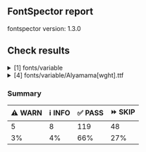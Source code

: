 ## FontSpector report

fontspector version: 1.3.0






## Check results




<details><summary>[1] fonts/variable</summary>
<div>


<details>
    <summary>⚠️ <b>WARN</b> Check for codepoints not covered by METADATA subsets. (googlefonts/metadata/unreachable_subsetting)</summary>
    <div>








- ⚠️ **WARN** fonts/variable/Alyamama[wght].ttf: The following codepoints supported by the font are not covered by any subsets defined in the font's metadata file, and will never be served. You can solve this by either manually adding additional subset declarations to METADATA.pb, or by editing the glyphset definitions.

* U+02D8 BREVE: try adding one of: canadian-aboriginal, yi
* U+02D9 DOT ABOVE: try adding one of: yi, canadian-aboriginal
* U+02DB OGONEK: try adding one of: canadian-aboriginal, yi
* U+0302 COMBINING CIRCUMFLEX ACCENT: try adding one of: coptic, cherokee, tifinagh, math
* U+0305 COMBINING OVERLINE: try adding one of: elbasan, coptic, glagolitic, gothic, math
* U+0306 COMBINING BREVE: try adding one of: old-permic, tifinagh
* U+0307 COMBINING DOT ABOVE: try adding one of: math, malayalam, syriac, tai-le, coptic, canadian-aboriginal, hebrew, old-permic, tifinagh, duployan, todhri
* U+030A COMBINING RING ABOVE: try adding one of: duployan, syriac
* U+030B COMBINING DOUBLE ACUTE ACCENT: try adding one of: osage, cherokee
* U+030C COMBINING CARON: try adding one of: tai-le, cherokee
* U+031A COMBINING LEFT ANGLE ABOVE: try adding math
* U+0320 COMBINING MINUS SIGN BELOW: try adding syriac
* U+0324 COMBINING DIAERESIS BELOW: try adding one of: cherokee, syriac, duployan
* U+0325 COMBINING RING BELOW: try adding syriac
* U+0326 COMBINING COMMA BELOW: try adding math
* U+0327 COMBINING CEDILLA: try adding math
* U+032C COMBINING CARON BELOW: try adding math
* U+0330 COMBINING TILDE BELOW: try adding one of: math, syriac, cherokee
* U+0332 COMBINING LOW LINE: try adding math
* U+033A COMBINING INVERTED BRIDGE BELOW: try adding math
* U+0346 COMBINING BRIDGE ABOVE: try adding math
* U+034D COMBINING LEFT RIGHT ARROW BELOW: try adding math
* U+0361 COMBINING DOUBLE INVERTED BREVE: try adding coptic
* U+0609 ARABIC-INDIC PER MILLE SIGN: try adding arabic
* U+060C ARABIC COMMA: try adding one of: garay, nko, syriac, thaana, arabic, yezidi, hanifi-rohingya
* U+060D ARABIC DATE SEPARATOR: try adding arabic
* U+0615 ARABIC SMALL HIGH TAH: try adding arabic
* U+061B ARABIC SEMICOLON: try adding one of: thaana, garay, syriac, yezidi, hanifi-rohingya, nko, arabic
* U+061F ARABIC QUESTION MARK: try adding one of: nko, arabic, garay, hanifi-rohingya, adlam, syriac, yezidi, thaana
* U+0621 ARABIC LETTER HAMZA: try adding one of: arabic, syriac
* U+0622 ARABIC LETTER ALEF WITH MADDA ABOVE: try adding arabic
* U+0623 ARABIC LETTER ALEF WITH HAMZA ABOVE: try adding arabic
* U+0624 ARABIC LETTER WAW WITH HAMZA ABOVE: try adding arabic
* U+0625 ARABIC LETTER ALEF WITH HAMZA BELOW: try adding arabic
* U+0626 ARABIC LETTER YEH WITH HAMZA ABOVE: try adding arabic
* U+0627 ARABIC LETTER ALEF: try adding one of: arabic, indic-siyaq-numbers
* U+0628 ARABIC LETTER BEH: try adding arabic
* U+0629 ARABIC LETTER TEH MARBUTA: try adding arabic
* U+062A ARABIC LETTER TEH: try adding arabic
* U+062B ARABIC LETTER THEH: try adding arabic
* U+062C ARABIC LETTER JEEM: try adding arabic
* U+062D ARABIC LETTER HAH: try adding arabic
* U+062E ARABIC LETTER KHAH: try adding arabic
* U+062F ARABIC LETTER DAL: try adding arabic
* U+0630 ARABIC LETTER THAL: try adding arabic
* U+0631 ARABIC LETTER REH: try adding arabic
* U+0632 ARABIC LETTER ZAIN: try adding arabic
* U+0633 ARABIC LETTER SEEN: try adding arabic
* U+0634 ARABIC LETTER SHEEN: try adding arabic
* U+0635 ARABIC LETTER SAD: try adding arabic
* U+0636 ARABIC LETTER DAD: try adding arabic
* U+0637 ARABIC LETTER TAH: try adding arabic
* U+0638 ARABIC LETTER ZAH: try adding arabic
* U+0639 ARABIC LETTER AIN: try adding arabic
* U+063A ARABIC LETTER GHAIN: try adding arabic
* U+0640 ARABIC TATWEEL: try adding one of: old-uyghur, sogdian, syriac, arabic, hanifi-rohingya, mandaic, adlam, manichaean, psalter-pahlavi
* U+0641 ARABIC LETTER FEH: try adding arabic
* U+0642 ARABIC LETTER QAF: try adding arabic
* U+0643 ARABIC LETTER KAF: try adding arabic
* U+0644 ARABIC LETTER LAM: try adding arabic
* U+0645 ARABIC LETTER MEEM: try adding arabic
* U+0646 ARABIC LETTER NOON: try adding arabic
* U+0647 ARABIC LETTER HEH: try adding arabic
* U+0648 ARABIC LETTER WAW: try adding arabic
* U+0649 ARABIC LETTER ALEF MAKSURA: try adding arabic
* U+064A ARABIC LETTER YEH: try adding arabic
* U+064B ARABIC FATHATAN: try adding one of: arabic, syriac
* U+064C ARABIC DAMMATAN: try adding one of: arabic, syriac
* U+064D ARABIC KASRATAN: try adding one of: syriac, arabic
* U+064E ARABIC FATHA: try adding one of: arabic, syriac
* U+064F ARABIC DAMMA: try adding one of: syriac, arabic
* U+0650 ARABIC KASRA: try adding one of: syriac, arabic
* U+0651 ARABIC SHADDA: try adding one of: arabic, syriac
* U+0652 ARABIC SUKUN: try adding one of: arabic, syriac
* U+0653 ARABIC MADDAH ABOVE: try adding one of: arabic, syriac
* U+0654 ARABIC HAMZA ABOVE: try adding one of: arabic, syriac
* U+0655 ARABIC HAMZA BELOW: try adding one of: arabic, syriac
* U+0656 ARABIC SUBSCRIPT ALEF: try adding arabic
* U+0657 ARABIC INVERTED DAMMA: try adding arabic
* U+0658 ARABIC MARK NOON GHUNNA: try adding arabic
* U+0660 ARABIC-INDIC DIGIT ZERO: try adding one of: thaana, yezidi, indic-siyaq-numbers, syriac, arabic, hanifi-rohingya
* U+0661 ARABIC-INDIC DIGIT ONE: try adding one of: thaana, arabic, yezidi, indic-siyaq-numbers, syriac
* U+0662 ARABIC-INDIC DIGIT TWO: try adding one of: arabic, yezidi, syriac, thaana, indic-siyaq-numbers
* U+0663 ARABIC-INDIC DIGIT THREE: try adding one of: thaana, syriac, arabic, yezidi, indic-siyaq-numbers
* U+0664 ARABIC-INDIC DIGIT FOUR: try adding one of: arabic, yezidi, thaana, syriac, indic-siyaq-numbers
* U+0665 ARABIC-INDIC DIGIT FIVE: try adding one of: arabic, indic-siyaq-numbers, thaana, yezidi, syriac
* U+0666 ARABIC-INDIC DIGIT SIX: try adding one of: yezidi, syriac, arabic, indic-siyaq-numbers, thaana
* U+0667 ARABIC-INDIC DIGIT SEVEN: try adding one of: arabic, yezidi, thaana, indic-siyaq-numbers, syriac
* U+0668 ARABIC-INDIC DIGIT EIGHT: try adding one of: arabic, thaana, syriac, yezidi, indic-siyaq-numbers
* U+0669 ARABIC-INDIC DIGIT NINE: try adding one of: indic-siyaq-numbers, yezidi, syriac, arabic, thaana
* U+066A ARABIC PERCENT SIGN: try adding one of: arabic, syriac, thaana, nko
* U+066B ARABIC DECIMAL SEPARATOR: try adding one of: thaana, syriac, arabic
* U+066C ARABIC THOUSANDS SEPARATOR: try adding one of: arabic, syriac, thaana
* U+066D ARABIC FIVE POINTED STAR: try adding arabic
* U+066E ARABIC LETTER DOTLESS BEH: try adding arabic
* U+066F ARABIC LETTER DOTLESS QAF: try adding arabic
* U+0670 ARABIC LETTER SUPERSCRIPT ALEF: try adding one of: syriac, arabic
* U+0671 ARABIC LETTER ALEF WASLA: try adding arabic
* U+0679 ARABIC LETTER TTEH: try adding arabic
* U+067A ARABIC LETTER TTEHEH: try adding arabic
* U+067B ARABIC LETTER BEEH: try adding arabic
* U+067C ARABIC LETTER TEH WITH RING: try adding arabic
* U+067D ARABIC LETTER TEH WITH THREE DOTS ABOVE DOWNWARDS: try adding arabic
* U+067E ARABIC LETTER PEH: try adding arabic
* U+0686 ARABIC LETTER TCHEH: try adding arabic
* U+0688 ARABIC LETTER DDAL: try adding arabic
* U+068E ARABIC LETTER DUL: try adding arabic
* U+0691 ARABIC LETTER RREH: try adding arabic
* U+0698 ARABIC LETTER JEH: try adding arabic
* U+069C ARABIC LETTER SEEN WITH THREE DOTS BELOW AND THREE DOTS ABOVE: try adding arabic
* U+06A1 ARABIC LETTER DOTLESS FEH: try adding arabic
* U+06A2 ARABIC LETTER FEH WITH DOT MOVED BELOW: try adding arabic
* U+06A4 ARABIC LETTER VEH: try adding arabic
* U+06A5 ARABIC LETTER FEH WITH THREE DOTS BELOW: try adding arabic
* U+06A7 ARABIC LETTER QAF WITH DOT ABOVE: try adding arabic
* U+06A8 ARABIC LETTER QAF WITH THREE DOTS ABOVE: try adding arabic
* U+06A9 ARABIC LETTER KEHEH: try adding arabic
* U+06AF ARABIC LETTER GAF: try adding arabic
* U+06BA ARABIC LETTER NOON GHUNNA: try adding arabic
* U+06BE ARABIC LETTER HEH DOACHASHMEE: try adding arabic
* U+06C1 ARABIC LETTER HEH GOAL: try adding arabic
* U+06C2 ARABIC LETTER HEH GOAL WITH HAMZA ABOVE: try adding arabic
* U+06C3 ARABIC LETTER TEH MARBUTA GOAL: try adding arabic
* U+06CA ARABIC LETTER WAW WITH TWO DOTS ABOVE: try adding arabic
* U+06CC ARABIC LETTER FARSI YEH: try adding arabic
* U+06CF ARABIC LETTER WAW WITH DOT ABOVE: try adding arabic
* U+06D2 ARABIC LETTER YEH BARREE: try adding arabic
* U+06D3 ARABIC LETTER YEH BARREE WITH HAMZA ABOVE: try adding arabic
* U+06D4 ARABIC FULL STOP: try adding one of: arabic, hanifi-rohingya, yezidi
* U+06DB ARABIC SMALL HIGH THREE DOTS: try adding arabic
* U+06F0 EXTENDED ARABIC-INDIC DIGIT ZERO: try adding one of: arabic, indic-siyaq-numbers
* U+06F1 EXTENDED ARABIC-INDIC DIGIT ONE: try adding one of: arabic, indic-siyaq-numbers
* U+06F2 EXTENDED ARABIC-INDIC DIGIT TWO: try adding one of: indic-siyaq-numbers, arabic
* U+06F3 EXTENDED ARABIC-INDIC DIGIT THREE: try adding one of: arabic, indic-siyaq-numbers
* U+06F4 EXTENDED ARABIC-INDIC DIGIT FOUR: try adding one of: indic-siyaq-numbers, arabic
* U+06F5 EXTENDED ARABIC-INDIC DIGIT FIVE: try adding one of: indic-siyaq-numbers, arabic
* U+06F6 EXTENDED ARABIC-INDIC DIGIT SIX: try adding one of: arabic, indic-siyaq-numbers
* U+06F7 EXTENDED ARABIC-INDIC DIGIT SEVEN: try adding one of: arabic, indic-siyaq-numbers
* U+06F8 EXTENDED ARABIC-INDIC DIGIT EIGHT: try adding one of: indic-siyaq-numbers, arabic
* U+06F9 EXTENDED ARABIC-INDIC DIGIT NINE: try adding one of: arabic, indic-siyaq-numbers
* U+0763 ARABIC LETTER KEHEH WITH THREE DOTS ABOVE: try adding arabic
* U+1EBC LATIN CAPITAL LETTER E WITH TILDE: try adding vietnamese
* U+1EBD LATIN SMALL LETTER E WITH TILDE: try adding vietnamese
* U+2016 DOUBLE VERTICAL LINE: try adding math
* U+2021 DOUBLE DAGGER: try adding adlam
* U+2030 PER MILLE SIGN: try adding adlam
* U+2070 SUPERSCRIPT ZERO: try adding math
* U+2071 SUPERSCRIPT LATIN SMALL LETTER I: try adding math
* U+2074 SUPERSCRIPT FOUR: try adding math
* U+2075 SUPERSCRIPT FIVE: try adding math
* U+2076 SUPERSCRIPT SIX: try adding math
* U+2077 SUPERSCRIPT SEVEN: try adding math
* U+2078 SUPERSCRIPT EIGHT: try adding math
* U+2079 SUPERSCRIPT NINE: try adding math
* U+207A SUPERSCRIPT PLUS SIGN: try adding math
* U+207B SUPERSCRIPT MINUS: try adding math
* U+207C SUPERSCRIPT EQUALS SIGN: try adding math
* U+207D SUPERSCRIPT LEFT PARENTHESIS: try adding math
* U+207E SUPERSCRIPT RIGHT PARENTHESIS: try adding math
* U+207F SUPERSCRIPT LATIN SMALL LETTER N: try adding math
* U+2080 SUBSCRIPT ZERO: try adding math
* U+2081 SUBSCRIPT ONE: try adding math
* U+2082 SUBSCRIPT TWO: try adding math
* U+2083 SUBSCRIPT THREE: try adding math
* U+2084 SUBSCRIPT FOUR: try adding math
* U+2085 SUBSCRIPT FIVE: try adding math
* U+2086 SUBSCRIPT SIX: try adding math
* U+2087 SUBSCRIPT SEVEN: try adding math
* U+2088 SUBSCRIPT EIGHT: try adding math
* U+2089 SUBSCRIPT NINE: try adding math
* U+208A SUBSCRIPT PLUS SIGN: try adding math
* U+208B SUBSCRIPT MINUS: try adding math
* U+208C SUBSCRIPT EQUALS SIGN: try adding math
* U+208D SUBSCRIPT LEFT PARENTHESIS: try adding math
* U+208E SUBSCRIPT RIGHT PARENTHESIS: try adding math
* U+2090 LATIN SUBSCRIPT SMALL LETTER A: try adding math
* U+2091 LATIN SUBSCRIPT SMALL LETTER E: try adding math
* U+2092 LATIN SUBSCRIPT SMALL LETTER O: try adding math
* U+2093 LATIN SUBSCRIPT SMALL LETTER X: try adding math
* U+2094 LATIN SUBSCRIPT SMALL LETTER SCHWA: try adding math
* U+2095 LATIN SUBSCRIPT SMALL LETTER H: try adding math
* U+2096 LATIN SUBSCRIPT SMALL LETTER K: try adding math
* U+2097 LATIN SUBSCRIPT SMALL LETTER L: try adding math
* U+2098 LATIN SUBSCRIPT SMALL LETTER M: try adding math
* U+2099 LATIN SUBSCRIPT SMALL LETTER N: try adding math
* U+209A LATIN SUBSCRIPT SMALL LETTER P: try adding math
* U+209B LATIN SUBSCRIPT SMALL LETTER S: try adding math
* U+209C LATIN SUBSCRIPT SMALL LETTER T: try adding math
* U+2117 SOUND RECORDING COPYRIGHT: try adding math
* U+215B VULGAR FRACTION ONE EIGHTH: try adding symbols
* U+215C VULGAR FRACTION THREE EIGHTHS: try adding symbols
* U+215D VULGAR FRACTION FIVE EIGHTHS: try adding symbols
* U+215E VULGAR FRACTION SEVEN EIGHTHS: try adding symbols
* U+215F FRACTION NUMERATOR ONE: try adding symbols
* U+2202 PARTIAL DIFFERENTIAL: try adding math
* U+2206 INCREMENT: try adding math
* U+220F N-ARY PRODUCT: try adding math
* U+2211 N-ARY SUMMATION: try adding math
* U+221A SQUARE ROOT: try adding math
* U+221E INFINITY: try adding math
* U+222B INTEGRAL: try adding math
* U+2248 ALMOST EQUAL TO: try adding math
* U+2260 NOT EQUAL TO: try adding math
* U+2264 LESS-THAN OR EQUAL TO: try adding math
* U+2265 GREATER-THAN OR EQUAL TO: try adding math
* U+25CA LOZENGE: try adding one of: math, symbols
* U+25CC DOTTED CIRCLE: try adding one of: devanagari, elbasan, osage, balinese, adlam, dogra, music, kharoshthi, math, bengali, buhid, cham, khojki, tagalog, buginese, limbu, new-tai-lue, syriac, tai-le, hanunoo, mahajani, meetei-mayek, newa, marchen, canadian-aboriginal, caucasian-albanian, symbols, saurashtra, tibetan, thaana, zanabazar-square, old-permic, duployan, hebrew, gujarati, manichaean, nko, javanese, gurmukhi, batak, sharada, gunjala-gondi, mende-kikakui, tai-viet, phags-pa, psalter-pahlavi, mandaic, myanmar, thai, malayalam, tirhuta, oriya, takri, khmer, khudawadi, wancho, soyombo, lao, bhaiksuki, kaithi, rejang, tagbanwa, sundanese, kannada, bassa-vah, hanifi-rohingya, ahom, lepcha, tai-tham, mongolian, tamil, miao, masaram-gondi, grantha, coptic, kayah-li, modi, brahmi, pahawh-hmong, siddham, sinhala, sogdian, telugu, warang-citi, syloti-nagri, chakma, tifinagh, yi, armenian
* U+FD3E ORNATE LEFT PARENTHESIS: try adding one of: arabic, nko
* U+FD3F ORNATE RIGHT PARENTHESIS: try adding one of: arabic, nko
* U+FDFA ARABIC LIGATURE SALLALLAHOU ALAYHE WASALLAM: try adding arabic
* U+FDFB ARABIC LIGATURE JALLAJALALOUHOU: try adding arabic
* U+FDFC RIAL SIGN: try adding arabic

Or you can add the above codepoints to one of the subsets supported by the font: greek, latin-ext, latin [code: unreachable-subsetting]
  
  

</div>
</details>


</div>
</details>


<details><summary>[4] fonts/variable/Alyamama[wght].ttf</summary>
<div>


<details>
    <summary>⚠️ <b>WARN</b> Check if each glyph has the recommended amount of contours. (contour_count)</summary>
    <div>








- ⚠️ **WARN** This check inspects the glyph outlines and detects the total number of contours in each of them. The expected values are
     infered from the typical ammounts of contours observed in a
     large collection of reference font families. The divergences
     listed below may simply indicate a significantly different
     design on some of your glyphs. On the other hand, some of these
     may flag actual bugs in the font such as glyphs mapped to an
     incorrect codepoint. Please consider reviewing the design and
     codepoint assignment of these to make sure they are correct.


    The following glyphs do not have the recommended number of contours:
* uni1D6D (U+1D6D): found 3, expected one of: {2}
* uni02A3 (U+02A3): found 2, expected one of: {3}
* uni0258 (U+0258): found 1, expected one of: {2}
* uni1D6E (U+1D6E): found 2, expected one of: {1}
* uni02A1 (U+02A1): found 2, expected one of: {1}
* uni02A2 (U+02A2): found 2, expected one of: {1}
* uni026E (U+026E): found 2, expected one of: {1}
* uni1D72 (U+1D72): found 2, expected one of: {1}
* uni1D74 (U+1D74): found 3, expected one of: {1}
* uni1D75 (U+1D75): found 3, expected one of: {1}
* uni021B.1 (U+021B): found 1, expected one of: {2, 4, 3}
* uni1D76 (U+1D76): found 3, expected one of: {1}
* uni01C2 (U+01C2): found 3, expected one of: {1}
* uni0621 (U+0621): found 2, expected one of: {1}
* uni0623 (U+0623): found 3, expected one of: {2}
* uni0625 (U+0625): found 3, expected one of: {2}
* uni066E (U+066E): found 2, expected one of: {1}
* uni066E.fina (unencoded): found 3, expected one of: {1}
* uni066E.medi (unencoded): found 2, expected one of: {1}
* uni0628 (U+0628): found 3, expected one of: {2}
* uni067E (U+067E): found 5, expected one of: {4}
* uni067B (U+067B): found 4, expected one of: {2, 3}
* uni062A (U+062A): found 4, expected one of: {3, 2}
* uni067C (U+067C): found 6, expected one of: {4, 5}
* uni067D (U+067D): found 5, expected one of: {3, 4}
* uni062B (U+062B): found 5, expected one of: {4, 3, 2}
* uni067A (U+067A): found 4, expected one of: {0, 2, 3}
* uni0686 (U+0686): found 5, expected one of: {0, 3, 4}
* uni0631 (U+0631): found 2, expected one of: {1}
* uni0632 (U+0632): found 3, expected one of: {2}
* uni0698 (U+0698): found 5, expected one of: {4}
* uni0633 (U+0633): found 6, expected one of: {3, 1}
* uni0634 (U+0634): found 9, expected one of: {4, 6, 3, 0}
* uni069C (U+069C): found 12, expected one of: {9, 5, 7}
* uni0635 (U+0635): found 5, expected one of: {2}
* uni0636 (U+0636): found 6, expected one of: {3}
* uni0637 (U+0637): found 4, expected one of: {2, 3}
* uni0638 (U+0638): found 5, expected one of: {3, 4}
* uni0639 (U+0639): found 2, expected one of: {1}
* uni0641 (U+0641): found 5, expected one of: {3, 2}
* uni06A4 (U+06A4): found 7, expected one of: {4, 5, 0}
* uni06A1 (U+06A1): found 4, expected one of: {2, 1}
* uni06A1.fina (unencoded): found 4, expected one of: {2}
* uni06A2 (U+06A2): found 5, expected one of: {3}
* uni06A5 (U+06A5): found 7, expected one of: {5, 4}
* uni066F.fina (unencoded): found 3, expected one of: {2}
* uni0643 (U+0643): found 4, expected one of: {1, 2}
* uni06A9 (U+06A9): found 4, expected one of: {1}
* uni0763 (U+0763): found 7, expected one of: {3, 4}
* uni0763.fina (unencoded): found 8, expected one of: {3, 4}
* uni0763.medi (unencoded): found 7, expected one of: {3, 5, 4}
* uni0763.init (unencoded): found 6, expected one of: {4, 3}
* uni06AF (U+06AF): found 5, expected one of: {2}
* uni0644 (U+0644): found 2, expected one of: {1}
* uni0645 (U+0645): found 3, expected one of: {1, 2}
* uni0646 (U+0646): found 3, expected one of: {2}
* uni06BA (U+06BA): found 2, expected one of: {1}
* uni06BA.medi (unencoded): found 2, expected one of: {1}
* uni0647 (U+0647): found 1, expected one of: {2}
* uni06C1 (U+06C1): found 1, expected one of: {2}
* uni06BE (U+06BE): found 4, expected one of: {2, 3, 1}
* uni0624 (U+0624): found 4, expected one of: {2, 3}
* uni0649 (U+0649): found 2, expected one of: {1}
* uni064A (U+064A): found 4, expected one of: {3, 2}
* uni0626 (U+0626): found 4, expected one of: {2}
* uni06CC (U+06CC): found 2, expected one of: {1}
* uni06440671 (unencoded): found 6, expected one of: {4}
* uni06440671.fina (unencoded): found 5, expected one of: {3}
* uni0663 (U+0663): found 3, expected one of: {1}
* uni0666 (U+0666): found 2, expected one of: {1}
* uni0669 (U+0669): found 1, expected one of: {2}
* uni06F3 (U+06F3): found 3, expected one of: {1}
* uni06F4 (U+06F4): found 3, expected one of: {1}
* uni06F6 (U+06F6): found 2, expected one of: {1}
* uni06F9 (U+06F9): found 1, expected one of: {2}
* uni06F4.urdu (unencoded): found 3, expected one of: {1}
* uni066D (U+066D): found 6, expected one of: {1}
* asterisk (U+002A): found 6, expected one of: {1, 3, 5, 2}
* uniFDFC (U+FDFC): found 8, expected one of: {4, 6, 5}
* uni02E5 (U+02E5): found 2, expected one of: {1}
* uni02E9 (U+02E9): found 2, expected one of: {1}
* uni02E6 (U+02E6): found 2, expected one of: {1}
* uni02E8 (U+02E8): found 2, expected one of: {1}
* uni02E7 (U+02E7): found 2, expected one of: {1}
* uni02DE (U+02DE): found 2, expected one of: {1}
* uni2117 (U+2117): found 2, expected one of: {4, 3}
* uni0654 (U+0654): found 2, expected one of: {1}
* uni0655 (U+0655): found 2, expected one of: {1}
* uni0654064F (unencoded): found 4, expected one of: {3}
* uni0654064C (unencoded): found 5, expected one of: {3}
* uni0654064E (unencoded): found 3, expected one of: {2}
* uni0654064B (unencoded): found 4, expected one of: {3}
* uni06550650 (unencoded): found 3, expected one of: {2}
* uni0655064D (unencoded): found 4, expected one of: {3}
* uni064C (U+064C): found 3, expected one of: {2}
* uni0651 (U+0651): found 2, expected one of: {1}
* uni0651064C (unencoded): found 5, expected one of: {3, 2}
* uni0651064D (unencoded): found 4, expected one of: {3}
* uni0651064E (unencoded): found 3, expected one of: {2}
* uni0651064F (unencoded): found 4, expected one of: {3, 2}
* uni06510650 (unencoded): found 3, expected one of: {2}
* uni06510670 (unencoded): found 3, expected one of: {2}
* uni0652 (U+0652): found 1, expected one of: {2}
* uni031A (U+031A): found 2, expected one of: {1}
* uni032A (U+032A): found 3, expected one of: {1}
* uni033A (U+033A): found 3, expected one of: {1}
* uni033B (U+033B): found 6, expected one of: {2}
* uni0346 (U+0346): found 3, expected one of: {1}
* uni0349 (U+0349): found 2, expected one of: {1}
* uni034A (U+034A): found 2, expected one of: {1} [code: contour-count]
  
  

</div>
</details>





<details>
    <summary>⚠️ <b>WARN</b> Shapes languages in all GF glyphsets. (googlefonts/glyphsets/shape_languages)</summary>
    <div>








- ⚠️ **WARN** Warning language shaping:

| Message                                                               | Languages              |
|-----------------------------------------------------------------------|------------------------|
| Auxiliary orthography codepoints:                                     | * ur_Arab (Urdu)       |
|   The following auxiliary characters are missing from the font: ؀؁؂؃‌‍‏  |                        |
| Auxiliary orthography codepoints:                                     | * de_Latn (German)     |
|   The following auxiliary characters are missing from the font: ſ     | * fr_Latn (French)     |
| Auxiliary orthography codepoints:                                     | * lt_Latn (Lithuanian) |
|   Shaper didn't attach tildecomb to uni0237 when shaping the text 'j̃' |                        |
| Auxiliary orthography codepoints:                                     | * el_Grek (Greek)      |
|   The following auxiliary characters are missing from the font: ἀ     |                        |
|   The following auxiliary characters are missing from the font: ἄ     |                        |
|   The following auxiliary characters are missing from the font: ἂ     |                        |
|   The following auxiliary characters are missing from the font: ἆ     |                        |
|   The following auxiliary characters are missing from the font: ἁ     |                        |
|   The following auxiliary characters are missing from the font: ἅ     |                        |
|   The following auxiliary characters are missing from the font: ἃ     |                        |
|   The following auxiliary characters are missing from the font: ἇ     |                        |
|   The following auxiliary characters are missing from the font: ᾶ     |                        |
|   The following auxiliary characters are missing from the font: ἐ     |                        |
|   The following auxiliary characters are missing from the font: ἔ     |                        |
|   The following auxiliary characters are missing from the font: ἒ     |                        |
|   The following auxiliary characters are missing from the font: ἑ     |                        |
|   The following auxiliary characters are missing from the font: ἕ     |                        |
|   The following auxiliary characters are missing from the font: ἓ     |                        |
|   The following auxiliary characters are missing from the font: ἠ     |                        |
|   The following auxiliary characters are missing from the font: ἤ     |                        |
|   The following auxiliary characters are missing from the font: ἢ     |                        |
|   The following auxiliary characters are missing from the font: ἦ     |                        |
|   The following auxiliary characters are missing from the font: ἡ     |                        |
|   The following auxiliary characters are missing from the font: ἥ     |                        |
|   The following auxiliary characters are missing from the font: ἣ     |                        |
|   The following auxiliary characters are missing from the font: ἧ     |                        |
|   The following auxiliary characters are missing from the font: ῆ     |                        |
|   The following auxiliary characters are missing from the font: ἰ     |                        |
|   The following auxiliary characters are missing from the font: ἴ     |                        |
|   The following auxiliary characters are missing from the font: ἲ     |                        |
|   The following auxiliary characters are missing from the font: ἶ     |                        |
|   The following auxiliary characters are missing from the font: ἱ     |                        |
|   The following auxiliary characters are missing from the font: ἵ     |                        |
|   The following auxiliary characters are missing from the font: ἳ     |                        |
|   The following auxiliary characters are missing from the font: ἷ     |                        |
|   The following auxiliary characters are missing from the font: ῖ     |                        |
|   The following auxiliary characters are missing from the font: ῗ     |                        |
|   The following auxiliary characters are missing from the font: ὄ     |                        |
|   The following auxiliary characters are missing from the font: ὂ     |                        |
|   The following auxiliary characters are missing from the font: ὃ     |                        |
|   The following auxiliary characters are missing from the font: ὐ     |                        |
|   The following auxiliary characters are missing from the font: ὔ     |                        |
|   The following auxiliary characters are missing from the font: ὒ     |                        |
|   The following auxiliary characters are missing from the font: ὖ     |                        |
|   The following auxiliary characters are missing from the font: ὑ     |                        |
|   The following auxiliary characters are missing from the font: ὕ     |                        |
|   The following auxiliary characters are missing from the font: ὓ     |                        |
|   The following auxiliary characters are missing from the font: ὗ     |                        |
|   The following auxiliary characters are missing from the font: ῦ     |                        |
|   The following auxiliary characters are missing from the font: ῧ     |                        |
|   The following auxiliary characters are missing from the font: ὤ     |                        |
|   The following auxiliary characters are missing from the font: ὢ     |                        |
|   The following auxiliary characters are missing from the font: ὦ     |                        |
|   The following auxiliary characters are missing from the font: ὥ     |                        |
|   The following auxiliary characters are missing from the font: ὣ     |                        |
|   The following auxiliary characters are missing from the font: ὧ     |                        |
|   The following auxiliary characters are missing from the font: ῶ     |                        |
| Auxiliary orthography codepoints:                                     | * fi_Latn (Finnish)    |
|   The following auxiliary characters are missing from the font: Ǥ     |                        |
|   The following auxiliary characters are missing from the font: Ʒ     |                        |
|   The following auxiliary characters are missing from the font: Ǯ     |                        |
|   The following auxiliary characters are missing from the font: ǥ     |                        |
|   The following auxiliary characters are missing from the font: ʒ     |                        |
|   The following auxiliary characters are missing from the font: ǯ     |                        | [code: warning-language-shaping]
  
  

</div>
</details>





<details>
    <summary>⚠️ <b>WARN</b> Ensure soft_dotted characters lose their dot when combined with marks that
replace the dot. (soft_dotted)</summary>
    <div>








- ⚠️ **WARN** The dot of soft dotted characters used in orthographies _must_ disappear in the following strings: * į̂
* į̃
* į́
* į̀
* į̌
* į̄The dot of soft dotted characters _should_ disappear in other cases, for example: * ʲ̦͌
* ʲ̦̽
* ʲ̦̏
* ʲ̦͊
* ʲ̦͋
* ʲ̦͆
* ʲ̦̅
* ʲ̩̂
* ʲ̩͌
* ʲ̩̽
* ʲ̩̏
* ʲ̩̃
* ʲ̩́
* ʲ̩̀
* ʲ̩͊
* ʲ̩̈
* ʲ̩̋
* ʲ̩̆
* ʲ̩͋
* ʲ̩̇
* ʲ̩̌
* ʲ̩̊
* ʲ̩̄
* ʲ̩͆
* ʲ̩̅
* ʲ̧͌
* ʲ̧̽
* ʲ̧̏
* ʲ̧͊
* ʲ̧͋
* ʲ̧͆
* ʲ̧̅
* ʲ̞̂
* ʲ̞͌
* ʲ̞̽
* ʲ̞̏
* ʲ̞̃
* ʲ̞́
* ʲ̞̀
* ʲ̞͊
* ʲ̞̈
* ʲ̞̋
* ʲ̞̆
* ʲ̞͋
* ʲ̞̇
* ʲ̞̌
* ʲ̞̊
* ʲ̞̄
* ʲ̞͆
* ʲ̞̅
* ʲ̪̂
* ʲ̪͌
* ʲ̪̽
* ʲ̪̏
* ʲ̪̃
* ʲ̪́
* ʲ̪̀
* ʲ̪͊
* ʲ̪̈
* ʲ̪̋
* ʲ̪̆
* ʲ̪͋
* ʲ̪̇
* ʲ̪̌
* ʲ̪̊
* ʲ̪̄
* ʲ̪͆
* ʲ̪̅
* ʲ̠̂
* ʲ̠͌
* ʲ̠̽
* ʲ̠̏
* ʲ̠̃
* ʲ̠́
* ʲ̠̀
* ʲ̠͊
* ʲ̠̈
* ʲ̠̋
* ʲ̠̆
* ʲ̠͋
* ʲ̠̇
* ʲ̠̌
* ʲ̠̊
* ʲ̠̄
* ʲ̠͆
* ʲ̠̅
* ʲ̺̂
* ʲ̺͌
* ʲ̺̽
* ʲ̺̏
* ʲ̺̃
* ʲ̺́
* ʲ̺̀
* ʲ̺͊
* ʲ̺̈
* ʲ̺̋
* ʲ̺̆
* ʲ̺͋
* ʲ̺̇
* ʲ̺̌
* ʲ̺̊
* ʲ̺̄
* ʲ̺͆
* ʲ̺̅
* ʲ̰̂
* ʲ̰͌
* ʲ̰̽
* ʲ̰̏
* ʲ̰̃
* ʲ̰́
* ʲ̰̀
* ʲ̰͊
* ʲ̰̈
* ʲ̰̋
* ʲ̰̆
* ʲ̰͋
* ʲ̰̇
* ʲ̰̌
* ʲ̰̊
* ʲ̰̄
* ʲ̰͆
* ʲ̰̅
* ʲ̻̂
* ʲ̻͌
* ʲ̻̽
* ʲ̻̏
* ʲ̻̃
* ʲ̻́
* ʲ̻̀
* ʲ̻͊
* ʲ̻̈
* ʲ̻̋
* ʲ̻̆
* ʲ̻͋
* ʲ̻̇
* ʲ̻̌
* ʲ̻̊
* ʲ̻̄
* ʲ̻͆
* ʲ̻̅
* ʲ̘̂
* ʲ̘͌
* ʲ̘̽
* ʲ̘̏
* ʲ̘̃
* ʲ̘́
* ʲ̘̀
* ʲ̘͊
* ʲ̘̈
* ʲ̘̋
* ʲ̘̆
* ʲ̘͋
* ʲ̘̇
* ʲ̘̌
* ʲ̘̊
* ʲ̘̄
* ʲ̘͆
* ʲ̘̅
* ʲ̥̂
* ʲ̥͌
* ʲ̥̽
* ʲ̥̏
* ʲ̥̃
* ʲ̥́
* ʲ̥̀
* ʲ̥͊
* ʲ̥̈
* ʲ̥̋
* ʲ̥̆
* ʲ̥͋
* ʲ̥̇
* ʲ̥̌
* ʲ̥̊
* ʲ̥̄
* ʲ̥͆
* ʲ̥̅
* ʲ͍̂
* ʲ͍͌
* ʲ͍̽
* ʲ͍̏
* ʲ͍̃
* ʲ͍́
* ʲ͍̀
* ʲ͍͊
* ʲ͍̈
* ʲ͍̋
* ʲ͍̆
* ʲ͍͋
* ʲ͍̇
* ʲ͍̌
* ʲ͍̊
* ʲ͍̄
* ʲ͍͆
* ʲ͍̅
* ʲ͎̂
* ʲ͎͌
* ʲ͎̽
* ʲ͎̏
* ʲ͎̃
* ʲ͎́
* ʲ͎̀
* ʲ͎͊
* ʲ͎̈
* ʲ͎̋
* ʲ͎̆
* ʲ͎͋
* ʲ͎̇
* ʲ͎̌
* ʲ͎̊
* ʲ͎̄
* ʲ͎͆
* ʲ͎̅
* ʲ͉̂
* ʲ͉͌
* ʲ͉̽
* ʲ͉̏
* ʲ͉̃
* ʲ͉́
* ʲ͉̀
* ʲ͉͊
* ʲ͉̈
* ʲ͉̋
* ʲ͉̆
* ʲ͉͋
* ʲ͉̇
* ʲ͉̌
* ʲ͉̊
* ʲ͉̄
* ʲ͉͆
* ʲ͉̅
* ʲ̴̂
* ʲ̴͌
* ʲ̴̽
* ʲ̴̏
* ʲ̴̃
* ʲ̴́
* ʲ̴̀
* ʲ̴͊
* ʲ̴̈
* ʲ̴̋
* ʲ̴̆
* ʲ̴͋
* ʲ̴̇
* ʲ̴̌
* ʲ̴̊
* ʲ̴̄
* ʲ̴͆
* ʲ̴̅
* ʲ̼̂
* ʲ̼͌
* ʲ̼̽
* ʲ̼̏
* ʲ̼̃
* ʲ̼́
* ʲ̼̀
* ʲ̼͊
* ʲ̼̈
* ʲ̼̋
* ʲ̼̆
* ʲ̼͋
* ʲ̼̇
* ʲ̼̌
* ʲ̼̊
* ʲ̼̄
* ʲ̼͆
* ʲ̼̅
* ʲ̤̂
* ʲ̤͌
* ʲ̤̽
* ʲ̤̏
* ʲ̤̃
* ʲ̤́
* ʲ̤̀
* ʲ̤͊
* ʲ̤̈
* ʲ̤̋
* ʲ̤̆
* ʲ̤͋
* ʲ̤̇
* ʲ̤̌
* ʲ̤̊
* ʲ̤̄
* ʲ̤͆
* ʲ̤̅
* ʲ̜̂
* ʲ̜͌
* ʲ̜̽
* ʲ̜̏
* ʲ̜̃
* ʲ̜́
* ʲ̜̀
* ʲ̜͊
* ʲ̜̈
* ʲ̜̋
* ʲ̜̆
* ʲ̜͋
* ʲ̜̇
* ʲ̜̌
* ʲ̜̊
* ʲ̜̄
* ʲ̜͆
* ʲ̜̅
* ʲ̟̂
* ʲ̟͌
* ʲ̟̽
* ʲ̟̏
* ʲ̟̃
* ʲ̟́
* ʲ̟̀
* ʲ̟͊
* ʲ̟̈
* ʲ̟̋
* ʲ̟̆
* ʲ̟͋
* ʲ̟̇
* ʲ̟̌
* ʲ̟̊
* ʲ̟̄
* ʲ̟͆
* ʲ̟̅
* ʲ̨͌
* ʲ̨̽
* ʲ̨̏
* ʲ̨͊
* ʲ̨͋
* ʲ̨͆
* ʲ̨̅
* ʲ̝̂
* ʲ̝͌
* ʲ̝̽
* ʲ̝̏
* ʲ̝̃
* ʲ̝́
* ʲ̝̀
* ʲ̝͊
* ʲ̝̈
* ʲ̝̋
* ʲ̝̆
* ʲ̝͋
* ʲ̝̇
* ʲ̝̌
* ʲ̝̊
* ʲ̝̄
* ʲ̝͆
* ʲ̝̅
* ʲ͇̂
* ʲ͇͌
* ʲ͇̽
* ʲ͇̏
* ʲ͇̃
* ʲ͇́
* ʲ͇̀
* ʲ͇͊
* ʲ͇̈
* ʲ͇̋
* ʲ͇̆
* ʲ͇͋
* ʲ͇̇
* ʲ͇̌
* ʲ͇̊
* ʲ͇̄
* ʲ͇͆
* ʲ͇̅
* ʲ̬̂
* ʲ̬͌
* ʲ̬̽
* ʲ̬̏
* ʲ̬̃
* ʲ̬́
* ʲ̬̀
* ʲ̬͊
* ʲ̬̈
* ʲ̬̋
* ʲ̬̆
* ʲ̬͋
* ʲ̬̇
* ʲ̬̌
* ʲ̬̊
* ʲ̬̄
* ʲ̬͆
* ʲ̬̅
* ʲ̙̂
* ʲ̙͌
* ʲ̙̽
* ʲ̙̏
* ʲ̙̃
* ʲ̙́
* ʲ̙̀
* ʲ̙͊
* ʲ̙̈
* ʲ̙̋
* ʲ̙̆
* ʲ̙͋
* ʲ̙̇
* ʲ̙̌
* ʲ̙̊
* ʲ̙̄
* ʲ̙͆
* ʲ̙̅
* ʲ͈̂
* ʲ͈͌
* ʲ͈̽
* ʲ͈̏
* ʲ͈̃
* ʲ͈́
* ʲ͈̀
* ʲ͈͊
* ʲ͈̈
* ʲ͈̋
* ʲ͈̆
* ʲ͈͋
* ʲ͈̇
* ʲ͈̌
* ʲ͈̊
* ʲ͈̄
* ʲ͈͆
* ʲ͈̅
* ʲ̲̂
* ʲ̲͌
* ʲ̲̽
* ʲ̲̏
* ʲ̲̃
* ʲ̲́
* ʲ̲̀
* ʲ̲͊
* ʲ̲̈
* ʲ̲̋
* ʲ̲̆
* ʲ̲͋
* ʲ̲̇
* ʲ̲̌
* ʲ̲̊
* ʲ̲̄
* ʲ̲͆
* ʲ̲̅
* ʲ̹̂
* ʲ̹͌
* ʲ̹̽
* ʲ̹̏
* ʲ̹̃
* ʲ̹́
* ʲ̹̀
* ʲ̹͊
* ʲ̹̈
* ʲ̹̋
* ʲ̹̆
* ʲ̹͋
* ʲ̹̇
* ʲ̹̌
* ʲ̹̊
* ʲ̹̄
* ʲ̹͆
* ʲ̹̅
* ʲ̂
* ʲ͌
* ʲ̽
* ʲ̏
* ʲ̃
* ʲ́
* ʲ̀
* ʲ͊
* ʲ̈
* ʲ̋
* ʲ̆
* ʲ͋
* ʲ̇
* ʲ̌
* ʲ̊
* ʲ̄
* ʲ͆
* ʲ̅
* i̦̅
* i̩̅
* i̧̅
* i̞̅
* i̪̅
* i̠̅
* i̺̅
* ḭ̅
* i̻̅
* i̘̅
* i̥̅
* i͍̅
* i͎̅
* i͉̅
* i̴̅
* i̼̅
* i̤̅
* i̜̅
* i̟̅
* i̝̅
* i͇̅
* i̬̅
* i̙̅
* i͈̅
* i̲̅
* i̹̅
* i̅
* į̦͌
* į̦̽
* į̦̏
* į̦͊
* į̦͋
* į̦͆
* į̦̅
* į̩̂
* į̩͌
* į̩̽
* į̩̏
* į̩̃
* į̩́
* į̩̀
* į̩͊
* į̩̈
* į̩̋
* į̩̆
* į̩͋
* į̩̇
* į̩̌
* į̩̊
* į̩̄
* į̩͆
* į̩̅
* į̧͌
* į̧̽
* į̧̏
* į̧͊
* į̧͋
* į̧͆
* į̧̅
* į̞̂
* į̞͌
* į̞̽
* į̞̏
* į̞̃
* į̞́
* į̞̀
* į̞͊
* į̞̈
* į̞̋
* į̞̆
* į̞͋
* į̞̇
* į̞̌
* į̞̊
* į̞̄
* į̞͆
* į̞̅
* į̪̂
* į̪͌
* į̪̽
* į̪̏
* į̪̃
* į̪́
* į̪̀
* į̪͊
* į̪̈
* į̪̋
* į̪̆
* į̪͋
* į̪̇
* į̪̌
* į̪̊
* į̪̄
* į̪͆
* į̪̅
* į̠̂
* į̠͌
* į̠̽
* į̠̏
* į̠̃
* į̠́
* į̠̀
* į̠͊
* į̠̈
* į̠̋
* į̠̆
* į̠͋
* į̠̇
* į̠̌
* į̠̊
* į̠̄
* į̠͆
* į̠̅
* į̺̂
* į̺͌
* į̺̽
* į̺̏
* į̺̃
* į̺́
* į̺̀
* į̺͊
* į̺̈
* į̺̋
* į̺̆
* į̺͋
* į̺̇
* į̺̌
* į̺̊
* į̺̄
* į̺͆
* į̺̅
* į̰̂
* į̰͌
* į̰̽
* į̰̏
* į̰̃
* į̰́
* į̰̀
* į̰͊
* į̰̈
* į̰̋
* į̰̆
* į̰͋
* į̰̇
* į̰̌
* į̰̊
* į̰̄
* į̰͆
* į̰̅
* į̻̂
* į̻͌
* į̻̽
* į̻̏
* į̻̃
* į̻́
* į̻̀
* į̻͊
* į̻̈
* į̻̋
* į̻̆
* į̻͋
* į̻̇
* į̻̌
* į̻̊
* į̻̄
* į̻͆
* į̻̅
* į̘̂
* į̘͌
* į̘̽
* į̘̏
* į̘̃
* į̘́
* į̘̀
* į̘͊
* į̘̈
* į̘̋
* į̘̆
* į̘͋
* į̘̇
* į̘̌
* į̘̊
* į̘̄
* į̘͆
* į̘̅
* į̥̂
* į̥͌
* į̥̽
* į̥̏
* į̥̃
* į̥́
* į̥̀
* į̥͊
* į̥̈
* į̥̋
* į̥̆
* į̥͋
* į̥̇
* į̥̌
* į̥̊
* į̥̄
* į̥͆
* į̥̅
* į͍̂
* į͍͌
* į͍̽
* į͍̏
* į͍̃
* į͍́
* į͍̀
* į͍͊
* į͍̈
* į͍̋
* į͍̆
* į͍͋
* į͍̇
* į͍̌
* į͍̊
* į͍̄
* į͍͆
* į͍̅
* į͎̂
* į͎͌
* į͎̽
* į͎̏
* į͎̃
* į͎́
* į͎̀
* į͎͊
* į͎̈
* į͎̋
* į͎̆
* į͎͋
* į͎̇
* į͎̌
* į͎̊
* į͎̄
* į͎͆
* į͎̅
* į͉̂
* į͉͌
* į͉̽
* į͉̏
* į͉̃
* į͉́
* į͉̀
* į͉͊
* į͉̈
* į͉̋
* į͉̆
* į͉͋
* į͉̇
* į͉̌
* į͉̊
* į͉̄
* į͉͆
* į͉̅
* į̴̂
* į̴͌
* į̴̽
* į̴̏
* į̴̃
* į̴́
* į̴̀
* į̴͊
* į̴̈
* į̴̋
* į̴̆
* į̴͋
* į̴̇
* į̴̌
* į̴̊
* į̴̄
* į̴͆
* į̴̅
* į̼̂
* į̼͌
* į̼̽
* į̼̏
* į̼̃
* į̼́
* į̼̀
* į̼͊
* į̼̈
* į̼̋
* į̼̆
* į̼͋
* į̼̇
* į̼̌
* į̼̊
* į̼̄
* į̼͆
* į̼̅
* į̤̂
* į̤͌
* į̤̽
* į̤̏
* į̤̃
* į̤́
* į̤̀
* į̤͊
* į̤̈
* į̤̋
* į̤̆
* į̤͋
* į̤̇
* į̤̌
* į̤̊
* į̤̄
* į̤͆
* į̤̅
* į̜̂
* į̜͌
* į̜̽
* į̜̏
* į̜̃
* į̜́
* į̜̀
* į̜͊
* į̜̈
* į̜̋
* į̜̆
* į̜͋
* į̜̇
* į̜̌
* į̜̊
* į̜̄
* į̜͆
* į̜̅
* į̟̂
* į̟͌
* į̟̽
* į̟̏
* į̟̃
* į̟́
* į̟̀
* į̟͊
* į̟̈
* į̟̋
* į̟̆
* į̟͋
* į̟̇
* į̟̌
* į̟̊
* į̟̄
* į̟͆
* į̟̅
* į̨͌
* į̨̽
* į̨̏
* į̨͊
* į̨͋
* į̨͆
* į̨̅
* į̝̂
* į̝͌
* į̝̽
* į̝̏
* į̝̃
* į̝́
* į̝̀
* į̝͊
* į̝̈
* į̝̋
* į̝̆
* į̝͋
* į̝̇
* į̝̌
* į̝̊
* į̝̄
* į̝͆
* į̝̅
* į͇̂
* į͇͌
* į͇̽
* į͇̏
* į͇̃
* į͇́
* į͇̀
* į͇͊
* į͇̈
* į͇̋
* į͇̆
* į͇͋
* į͇̇
* į͇̌
* į͇̊
* į͇̄
* į͇͆
* į͇̅
* į̬̂
* į̬͌
* į̬̽
* į̬̏
* į̬̃
* į̬́
* į̬̀
* į̬͊
* į̬̈
* į̬̋
* į̬̆
* į̬͋
* į̬̇
* į̬̌
* į̬̊
* į̬̄
* į̬͆
* į̬̅
* į̙̂
* į̙͌
* į̙̽
* į̙̏
* į̙̃
* į̙́
* į̙̀
* į̙͊
* į̙̈
* į̙̋
* į̙̆
* į̙͋
* į̙̇
* į̙̌
* į̙̊
* į̙̄
* į̙͆
* į̙̅
* į͈̂
* į͈͌
* į͈̽
* į͈̏
* į͈̃
* į͈́
* į͈̀
* į͈͊
* į͈̈
* į͈̋
* į͈̆
* į͈͋
* į͈̇
* į͈̌
* į͈̊
* į͈̄
* į͈͆
* į͈̅
* į̲̂
* į̲͌
* į̲̽
* į̲̏
* į̲̃
* į̲́
* į̲̀
* į̲͊
* į̲̈
* į̲̋
* į̲̆
* į̲͋
* į̲̇
* į̲̌
* į̲̊
* į̲̄
* į̲͆
* į̲̅
* į̹̂
* į̹͌
* į̹̽
* į̹̏
* į̹̃
* į̹́
* į̹̀
* į̹͊
* į̹̈
* į̹̋
* į̹̆
* į̹͋
* į̹̇
* į̹̌
* į̹̊
* į̹̄
* į̹͆
* į̹̅
* į͌
* į̽
* į̏
* į͊
* į̈
* į̋
* į̆
* į͋
* į̇
* į̊
* į͆
* į̅
* ⁱ̦͌
* ⁱ̦̽
* ⁱ̦̏
* ⁱ̦͊
* ⁱ̦͋
* ⁱ̦͆
* ⁱ̦̅
* ⁱ̩̂
* ⁱ̩͌
* ⁱ̩̽
* ⁱ̩̏
* ⁱ̩̃
* ⁱ̩́
* ⁱ̩̀
* ⁱ̩͊
* ⁱ̩̈
* ⁱ̩̋
* ⁱ̩̆
* ⁱ̩͋
* ⁱ̩̇
* ⁱ̩̌
* ⁱ̩̊
* ⁱ̩̄
* ⁱ̩͆
* ⁱ̩̅
* ⁱ̧͌
* ⁱ̧̽
* ⁱ̧̏
* ⁱ̧͊
* ⁱ̧͋
* ⁱ̧͆
* ⁱ̧̅
* ⁱ̞̂
* ⁱ̞͌
* ⁱ̞̽
* ⁱ̞̏
* ⁱ̞̃
* ⁱ̞́
* ⁱ̞̀
* ⁱ̞͊
* ⁱ̞̈
* ⁱ̞̋
* ⁱ̞̆
* ⁱ̞͋
* ⁱ̞̇
* ⁱ̞̌
* ⁱ̞̊
* ⁱ̞̄
* ⁱ̞͆
* ⁱ̞̅
* ⁱ̪̂
* ⁱ̪͌
* ⁱ̪̽
* ⁱ̪̏
* ⁱ̪̃
* ⁱ̪́
* ⁱ̪̀
* ⁱ̪͊
* ⁱ̪̈
* ⁱ̪̋
* ⁱ̪̆
* ⁱ̪͋
* ⁱ̪̇
* ⁱ̪̌
* ⁱ̪̊
* ⁱ̪̄
* ⁱ̪͆
* ⁱ̪̅
* ⁱ̠̂
* ⁱ̠͌
* ⁱ̠̽
* ⁱ̠̏
* ⁱ̠̃
* ⁱ̠́
* ⁱ̠̀
* ⁱ̠͊
* ⁱ̠̈
* ⁱ̠̋
* ⁱ̠̆
* ⁱ̠͋
* ⁱ̠̇
* ⁱ̠̌
* ⁱ̠̊
* ⁱ̠̄
* ⁱ̠͆
* ⁱ̠̅
* ⁱ̺̂
* ⁱ̺͌
* ⁱ̺̽
* ⁱ̺̏
* ⁱ̺̃
* ⁱ̺́
* ⁱ̺̀
* ⁱ̺͊
* ⁱ̺̈
* ⁱ̺̋
* ⁱ̺̆
* ⁱ̺͋
* ⁱ̺̇
* ⁱ̺̌
* ⁱ̺̊
* ⁱ̺̄
* ⁱ̺͆
* ⁱ̺̅
* ⁱ̰̂
* ⁱ̰͌
* ⁱ̰̽
* ⁱ̰̏
* ⁱ̰̃
* ⁱ̰́
* ⁱ̰̀
* ⁱ̰͊
* ⁱ̰̈
* ⁱ̰̋
* ⁱ̰̆
* ⁱ̰͋
* ⁱ̰̇
* ⁱ̰̌
* ⁱ̰̊
* ⁱ̰̄
* ⁱ̰͆
* ⁱ̰̅
* ⁱ̻̂
* ⁱ̻͌
* ⁱ̻̽
* ⁱ̻̏
* ⁱ̻̃
* ⁱ̻́
* ⁱ̻̀
* ⁱ̻͊
* ⁱ̻̈
* ⁱ̻̋
* ⁱ̻̆
* ⁱ̻͋
* ⁱ̻̇
* ⁱ̻̌
* ⁱ̻̊
* ⁱ̻̄
* ⁱ̻͆
* ⁱ̻̅
* ⁱ̘̂
* ⁱ̘͌
* ⁱ̘̽
* ⁱ̘̏
* ⁱ̘̃
* ⁱ̘́
* ⁱ̘̀
* ⁱ̘͊
* ⁱ̘̈
* ⁱ̘̋
* ⁱ̘̆
* ⁱ̘͋
* ⁱ̘̇
* ⁱ̘̌
* ⁱ̘̊
* ⁱ̘̄
* ⁱ̘͆
* ⁱ̘̅
* ⁱ̥̂
* ⁱ̥͌
* ⁱ̥̽
* ⁱ̥̏
* ⁱ̥̃
* ⁱ̥́
* ⁱ̥̀
* ⁱ̥͊
* ⁱ̥̈
* ⁱ̥̋
* ⁱ̥̆
* ⁱ̥͋
* ⁱ̥̇
* ⁱ̥̌
* ⁱ̥̊
* ⁱ̥̄
* ⁱ̥͆
* ⁱ̥̅
* ⁱ͍̂
* ⁱ͍͌
* ⁱ͍̽
* ⁱ͍̏
* ⁱ͍̃
* ⁱ͍́
* ⁱ͍̀
* ⁱ͍͊
* ⁱ͍̈
* ⁱ͍̋
* ⁱ͍̆
* ⁱ͍͋
* ⁱ͍̇
* ⁱ͍̌
* ⁱ͍̊
* ⁱ͍̄
* ⁱ͍͆
* ⁱ͍̅
* ⁱ͎̂
* ⁱ͎͌
* ⁱ͎̽
* ⁱ͎̏
* ⁱ͎̃
* ⁱ͎́
* ⁱ͎̀
* ⁱ͎͊
* ⁱ͎̈
* ⁱ͎̋
* ⁱ͎̆
* ⁱ͎͋
* ⁱ͎̇
* ⁱ͎̌
* ⁱ͎̊
* ⁱ͎̄
* ⁱ͎͆
* ⁱ͎̅
* ⁱ͉̂
* ⁱ͉͌
* ⁱ͉̽
* ⁱ͉̏
* ⁱ͉̃
* ⁱ͉́
* ⁱ͉̀
* ⁱ͉͊
* ⁱ͉̈
* ⁱ͉̋
* ⁱ͉̆
* ⁱ͉͋
* ⁱ͉̇
* ⁱ͉̌
* ⁱ͉̊
* ⁱ͉̄
* ⁱ͉͆
* ⁱ͉̅
* ⁱ̴̂
* ⁱ̴͌
* ⁱ̴̽
* ⁱ̴̏
* ⁱ̴̃
* ⁱ̴́
* ⁱ̴̀
* ⁱ̴͊
* ⁱ̴̈
* ⁱ̴̋
* ⁱ̴̆
* ⁱ̴͋
* ⁱ̴̇
* ⁱ̴̌
* ⁱ̴̊
* ⁱ̴̄
* ⁱ̴͆
* ⁱ̴̅
* ⁱ̼̂
* ⁱ̼͌
* ⁱ̼̽
* ⁱ̼̏
* ⁱ̼̃
* ⁱ̼́
* ⁱ̼̀
* ⁱ̼͊
* ⁱ̼̈
* ⁱ̼̋
* ⁱ̼̆
* ⁱ̼͋
* ⁱ̼̇
* ⁱ̼̌
* ⁱ̼̊
* ⁱ̼̄
* ⁱ̼͆
* ⁱ̼̅
* ⁱ̤̂
* ⁱ̤͌
* ⁱ̤̽
* ⁱ̤̏
* ⁱ̤̃
* ⁱ̤́
* ⁱ̤̀
* ⁱ̤͊
* ⁱ̤̈
* ⁱ̤̋
* ⁱ̤̆
* ⁱ̤͋
* ⁱ̤̇
* ⁱ̤̌
* ⁱ̤̊
* ⁱ̤̄
* ⁱ̤͆
* ⁱ̤̅
* ⁱ̜̂
* ⁱ̜͌
* ⁱ̜̽
* ⁱ̜̏
* ⁱ̜̃
* ⁱ̜́
* ⁱ̜̀
* ⁱ̜͊
* ⁱ̜̈
* ⁱ̜̋
* ⁱ̜̆
* ⁱ̜͋
* ⁱ̜̇
* ⁱ̜̌
* ⁱ̜̊
* ⁱ̜̄
* ⁱ̜͆
* ⁱ̜̅
* ⁱ̟̂
* ⁱ̟͌
* ⁱ̟̽
* ⁱ̟̏
* ⁱ̟̃
* ⁱ̟́
* ⁱ̟̀
* ⁱ̟͊
* ⁱ̟̈
* ⁱ̟̋
* ⁱ̟̆
* ⁱ̟͋
* ⁱ̟̇
* ⁱ̟̌
* ⁱ̟̊
* ⁱ̟̄
* ⁱ̟͆
* ⁱ̟̅
* ⁱ̨͌
* ⁱ̨̽
* ⁱ̨̏
* ⁱ̨͊
* ⁱ̨͋
* ⁱ̨͆
* ⁱ̨̅
* ⁱ̝̂
* ⁱ̝͌
* ⁱ̝̽
* ⁱ̝̏
* ⁱ̝̃
* ⁱ̝́
* ⁱ̝̀
* ⁱ̝͊
* ⁱ̝̈
* ⁱ̝̋
* ⁱ̝̆
* ⁱ̝͋
* ⁱ̝̇
* ⁱ̝̌
* ⁱ̝̊
* ⁱ̝̄
* ⁱ̝͆
* ⁱ̝̅
* ⁱ͇̂
* ⁱ͇͌
* ⁱ͇̽
* ⁱ͇̏
* ⁱ͇̃
* ⁱ͇́
* ⁱ͇̀
* ⁱ͇͊
* ⁱ͇̈
* ⁱ͇̋
* ⁱ͇̆
* ⁱ͇͋
* ⁱ͇̇
* ⁱ͇̌
* ⁱ͇̊
* ⁱ͇̄
* ⁱ͇͆
* ⁱ͇̅
* ⁱ̬̂
* ⁱ̬͌
* ⁱ̬̽
* ⁱ̬̏
* ⁱ̬̃
* ⁱ̬́
* ⁱ̬̀
* ⁱ̬͊
* ⁱ̬̈
* ⁱ̬̋
* ⁱ̬̆
* ⁱ̬͋
* ⁱ̬̇
* ⁱ̬̌
* ⁱ̬̊
* ⁱ̬̄
* ⁱ̬͆
* ⁱ̬̅
* ⁱ̙̂
* ⁱ̙͌
* ⁱ̙̽
* ⁱ̙̏
* ⁱ̙̃
* ⁱ̙́
* ⁱ̙̀
* ⁱ̙͊
* ⁱ̙̈
* ⁱ̙̋
* ⁱ̙̆
* ⁱ̙͋
* ⁱ̙̇
* ⁱ̙̌
* ⁱ̙̊
* ⁱ̙̄
* ⁱ̙͆
* ⁱ̙̅
* ⁱ͈̂
* ⁱ͈͌
* ⁱ͈̽
* ⁱ͈̏
* ⁱ͈̃
* ⁱ͈́
* ⁱ͈̀
* ⁱ͈͊
* ⁱ͈̈
* ⁱ͈̋
* ⁱ͈̆
* ⁱ͈͋
* ⁱ͈̇
* ⁱ͈̌
* ⁱ͈̊
* ⁱ͈̄
* ⁱ͈͆
* ⁱ͈̅
* ⁱ̲̂
* ⁱ̲͌
* ⁱ̲̽
* ⁱ̲̏
* ⁱ̲̃
* ⁱ̲́
* ⁱ̲̀
* ⁱ̲͊
* ⁱ̲̈
* ⁱ̲̋
* ⁱ̲̆
* ⁱ̲͋
* ⁱ̲̇
* ⁱ̲̌
* ⁱ̲̊
* ⁱ̲̄
* ⁱ̲͆
* ⁱ̲̅
* ⁱ̹̂
* ⁱ̹͌
* ⁱ̹̽
* ⁱ̹̏
* ⁱ̹̃
* ⁱ̹́
* ⁱ̹̀
* ⁱ̹͊
* ⁱ̹̈
* ⁱ̹̋
* ⁱ̹̆
* ⁱ̹͋
* ⁱ̹̇
* ⁱ̹̌
* ⁱ̹̊
* ⁱ̹̄
* ⁱ̹͆
* ⁱ̹̅
* ⁱ̂
* ⁱ͌
* ⁱ̽
* ⁱ̏
* ⁱ̃
* ⁱ́
* ⁱ̀
* ⁱ͊
* ⁱ̈
* ⁱ̋
* ⁱ̆
* ⁱ͋
* ⁱ̇
* ⁱ̌
* ⁱ̊
* ⁱ̄
* ⁱ͆
* ⁱ̅
* j̦̅
* j̩̅
* j̧̅
* j̞̅
* j̪̅
* j̠̅
* j̺̅
* j̰̅
* j̻̅
* j̘̅
* j̥̅
* j͍̅
* j͎̅
* j͉̅
* j̴̅
* j̼̅
* j̤̅
* j̜̅
* j̟̅
* j̨̅
* j̝̅
* j͇̅
* j̬̅
* j̙̅
* j͈̅
* j̲̅
* j̹̅
* j̅ [code: soft-dotted]
  
  

</div>
</details>





<details>
    <summary>⚠️ <b>WARN</b> Checking OS/2 achVendID. (googlefonts/vendor_id)</summary>
    <div>








- ⚠️ **WARN** OS/2 VendorID value 'MSTR' is not yet recognized.
If you registered it recently, then it's safe to ignore this warning message. Otherwise, you should set it to your own unique 4 character code, and register it with Microsoft at https://www.microsoft.com/typography/links/vendorlist.aspx
 [code: unknown]
  
  

</div>
</details>


</div>
</details>






### Summary

| ⚠️ WARN | ℹ️ INFO | ✅ PASS | ⏩ SKIP | 
| ---|---|---|---|
| 5 | 8 | 119 | 48 | 
| 3% | 4% | 66% | 27% | 



